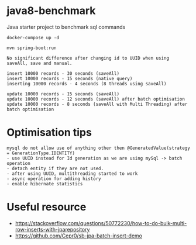 # java8-benchmark
Java starter project to benchmark sql commands

```agsl
docker-compose up -d

mvn spring-boot:run
```

```agsl
No significant difference after changing id to UUID when using saveAll, save and manual.

insert 10000 records - 30 seconds (saveAll)
insert 10000 records - 15 seconds (native query)
inserting 10000 records - 4 seconds (8 threads using saveAll)

update 10000 records - 15 seconds (saveAll)
update 10000 records - 12 seconds (saveAll) after batch optimisation
update 10000 records - 8 seconds (saveAll with Multi Threading) after batch optimisation
```

# Optimisation tips
```agsl
mysql do not allow use of anything other then @GeneratedValue(strategy = GenerationType.IDENTITY)
- use UUID instead for Id generation as we are using mySql -> batch operation
- detach entity if they are not used.
- after using UUID, multithreading started to work
- async operation for adding history 
- enable hibernate statistics
```


# Useful resource
- https://stackoverflow.com/questions/50772230/how-to-do-bulk-multi-row-inserts-with-jparepository
- https://github.com/Cepr0/sb-jpa-batch-insert-demo